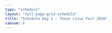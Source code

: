 ```yaml
---
type: "schedule"
layout: "full-page-grid-schedule"
title: "Schedule Day 1 - Texas Linux Fest 2026"
tabnum: 0
---
```

